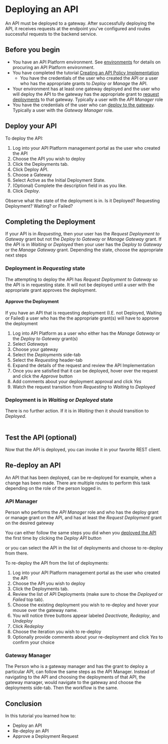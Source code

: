 # Deploying an API
An API must be deployed to a gateway.  After successfully deploying the API, it receives requests at the endpoint you've configured and routes successful requests to the backend service. 

## Before you begin
- You have an API Platform environment.  See [environments](../../../../environments/README.md) for details on procuring an API Platform environment.
- You have completed the tutorial [Creating an API Policy Implementation](../create_api)
  - You have the credentials of the user who created the API or a user who has the appropriate grants to *Deploy* or *Manage* the API.
- Your environment has at least one gateway deployed and the user who will deploy the API to the gateway has the  appropriate grant to [request deployments](../../gateways/grants) to that gateway.  Typically a user with the *API Manager* role
- You have the credentials of the user who can [deploy to the gateway](../../gateways/grants).  Typically a user with the *Gateway Manager* role.
  
## Deploy your API
To deploy the API:
1. Log into your API Platform management portal as the user who created the API
1. Choose the API you wish to deploy
1. Click the Deployments tab.
1. Click Deploy API.
1. Choose a Gateway
1. Select Active as the Initial Deployment State.
1. (Optional) Complete the description field in as you like.
1. Click *Deploy*.

Observe what the state of the deployment is in.  Is it Deployed?  Requesting Deployment? Waiting? or Failed?

## Completing the Deployment
If your API is in *Requesting*, then your user has the *Request Deployment to Gateway* grant but not the *Deploy to Gateway* or *Manage Gateway* grant.  If the API is in *Waiting* or *Deployed* then your user has the *Deploy to Gateway* or the *Manage Gateway* grant.  Depending the state, choose the appropriate next steps

### Deployment in *Requesting* state
The attempting to deploy the API has *Request Deployment to Gateway* so the API is in requesting state.  It will not be deployed until a user with the appropriate grant approves the deployment.

#### Approve the Deployment
If you have an API that is requesting deployment (I.E. not Deployed, Waiting or Failed) a user who has the the appropriate grant(s) will have to approve the deployment

1. Log into API Platform as a user who either has the *Manage Gateway* or the *Deploy to Gateway* grant(s)
1. Select *Gateways*
1. Choose your gateway
1. Select the *Deployments* side-tab
1. Select the *Requesting* header-tab
1. Expand the details of the request and review the API Implementation
1. Once you are satisfied that it can be deployed, hover over the request and click the *Approve* button
1. Add comments about your deployment approval and click *Yes*
1. Watch the request transition from *Requesting* to *Waiting* to *Deployed*

### Deployment is in *Waiting* or *Deployed* state
There is no further action.  If it is in *Waiting* then it should transition to *Deployed*.  
 
## Test the API (optional)
Now that the API is deployed, you can invoke it in your favorite REST client.

## Re-deploy an API
An API that has been deployed, can be re-deployed for example, when a change has been made.  There are multiple routes to perform this task depending on the role of the person logged in.

### API Manager
Person who performs the *API Manager* role and who has the deploy grant or manage grant on the API, and has at least the *Request Deployment* grant on the desired gateway 

You can either follow the same steps you did when you [deployed the API](#deploy-your-api) the first time by clicking the *Deploy API* button

or you can select the API in the list of deployments and choose to re-deploy from there.

To re-deploy the API from the list of deployments:
1. Log into your API Platform management portal as the user who created the API
1. Choose the API you wish to deploy
1. Click the Deployments tab.
1. Review the list of API Deployments (make sure to chose the *Deployed* or *Failed* top tab).
1. Choose the existing deployment you wish to re-deploy and hover your mouse over the gateway name.
  1. You will notice three buttons appear labeled *Deactivate*, *Redeploy*, and *Undeploy*
1. Click *Redeploy*
1. Choose the iteration you wish to re-deploy
1. Optionally provide comments about your re-deployment and click *Yes* to confirm your choice

### Gateway Manager
The Person who is a gateway manager and has the grant to deploy a particular API, can follow the same steps as the API Manager.  Instead of navigating to the API and choosing the deployments of that API, the gateway manager, would navigate to the gateway and choose the deployments side-tab.  Then the workflow is the same.

## Conclusion
In this tutorial you learned how to:

- Deploy an API
- Re-deploy an API
- Approve a Deployment Request
